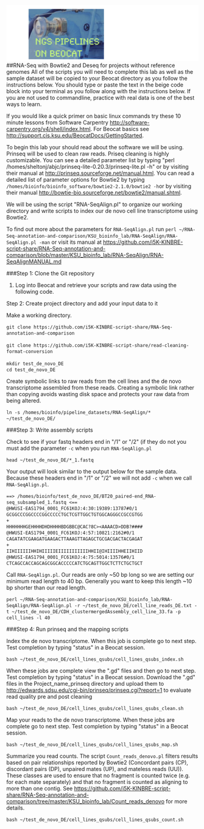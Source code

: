 ![alttext](https://raw.githubusercontent.com/i5K-KINBRE-script-share/transcriptome-and-genome-assembly/master/images/ngs_pipelines_on_beocat.png)
##RNA-Seq with Bowtie2 and Deseq for projects without reference genomes
All of the scripts you will need to complete this lab as well as the sample dataset will be copied to your Beocat directory as you follow the instructions below. You should type or paste the text in the beige code block into your terminal as you follow along with the instructions below. If you are not used to commandline, practice with real data is one of the best ways to learn.

If you would like a quick primer on basic linux commands try these 10 minute lessons from Software Carpentry http://software-carpentry.org/v4/shell/index.html. For Beocat basics see http://support.cis.ksu.edu/BeocatDocs/GettingStarted.

To begin this lab your should read about the software we will be using. Prinseq will be used to clean raw reads. Priseq cleaning is highly customizable. You can see a detailed parameter list by typing "perl /homes/sheltonj/abjc/prinseq-lite-0.20.3/prinseq-lite.pl -h" or by visiting their manual at http://prinseq.sourceforge.net/manual.html. You can read a detailed list of parameter options for Bowtie2 by typing `/homes/bioinfo/bioinfo_software/bowtie2-2.1.0/bowtie2 -h`or by visiting their manual http://bowtie-bio.sourceforge.net/bowtie2/manual.shtml.

We will be using the script "RNA-SeqAlign.pl" to organize our working directory and write scripts to index our de novo cell line transcriptome using Bowtie2.

To find out more about the parameters for `RNA-SeqAlign.pl` run `perl ~/RNA-Seq-annotation-and-comparison/KSU_bioinfo_lab/RNA-SeqAlign/RNA-SeqAlign.pl -man` or visit its manual at https://github.com/i5K-KINBRE-script-share/RNA-Seq-annotation-and-comparison/blob/master/KSU_bioinfo_lab/RNA-SeqAlign/RNA-SeqAlignMANUAL.md

###Step 1: Clone the Git repository

1) Log into Beocat and retrieve your scripts and raw data using the following code.

Step 2: Create project directory and add your input data to it

Make a working directory.

    git clone https://github.com/i5K-KINBRE-script-share/RNA-Seq-annotation-and-comparison

    git clone https://github.com/i5K-KINBRE-script-share/read-cleaning-format-conversion

    mkdir test_de_novo_DE
    cd test_de_novo_DE

Create symbolic links to raw reads from the cell lines and the de novo transcriptome assembled from these reads. Creating a symbolic link rather than copying avoids wasting disk space and protects your raw data from being altered.

    ln -s /homes/bioinfo/pipeline_datasets/RNA-SeqAlign/* ~/test_de_novo_DE/
 
###Step 3: Write assembly scripts

Check to see if your fastq headers end in "/1" or "/2" (if they do not you must add the parameter `-c` when you run `RNA-SeqAlign.pl`

    head ~/test_de_novo_DE/*_1.fastq
    
Your output will look similar to the output below for the sample data. Because these headers end in "/1" or "/2" we will not add `-c` when we call `RNA-SeqAlign.pl`.

    ==> /homes/bioinfo/test_de_novo_DE/BT20_paired-end_RNA-seq_subsampled_1.fastq <==
    @HWUSI-EAS1794_0001_FC61KOJ:4:30:19389:13787#0/1
    GCGGCCCGGCCCCGGCCCCCTGCTCGTTGGCTGTGGCAGGGCCGCCGTGG
    +
    HHHHHHHGEHHHHDHDHHHHBDGBBC@CAC?8C><AAAACD>DDB?####
    @HWUSI-EAS1794_0001_FC61KOJ:4:57:10821:2162#0/1
    CAGATATCGAAGATGAAGACTTAAAGTTAGAGCTGCGACGACTACGAGAT
    +
    IIHIIIIIIHHIHIIIIIEIIIIIIIIIIIHHII@IHIIIIHHEIIHIID
    @HWUSI-EAS1794_0001_FC61KOJ:4:75:5014:13576#0/1
    CTCAGCCACCAGCAGCGGCACCCCCATCTGCAGTTGGCTCTTCTGCTGCT

Call `RNA-SeqAlign.pl`. Our reads are only ~50 bp long so we are setting our minimum read length to 40 bp. Generally you want to keep this length ~10 bp shorter than our read length.

    perl ~/RNA-Seq-annotation-and-comparison/KSU_bioinfo_lab/RNA-SeqAlign/RNA-SeqAlign.pl -r ~/test_de_novo_DE/cell_line_reads_DE.txt -t ~/test_de_novo_DE/CDH_clustermergedAssembly_cell_line_33.fa -p cell_lines -l 40

###Step 4: Run prinseq and the mapping scripts

Index the de novo transcriptome. When this job is complete go to next step. Test completion by typing "status" in a Beocat session.

    bash ~/test_de_novo_DE/cell_lines_qsubs/cell_lines_qsubs_index.sh

When these jobs are complete view the ".gd" files and then go to next step. Test completion by typing "status" in a Beocat session. Download the ".gd" files in the Project_name_prinseq directory and upload them to http://edwards.sdsu.edu/cgi-bin/prinseq/prinseq.cgi?report=1 to evaluate read quality pre and post cleaning

    bash ~/test_de_novo_DE/cell_lines_qsubs/cell_lines_qsubs_clean.sh

Map your reads to the de novo transcriptome. When these jobs are complete go to next step. Test completion by typing "status" in a Beocat session.

    bash ~/test_de_novo_DE/cell_lines_qsubs/cell_lines_qsubs_map.sh

Summarize you read counts. The script `Count_reads_denovo.pl` filters results based on pair relationships reported by Bowtie2 (Concordant pairs (CP), discordant pairs (DP), unpaired mates (UP), and mateless reads (UU)). These classes are used to ensure that no fragment is counted twice (e.g. for each mate separately) and that no fragment is counted as aligning to more than one contig. See https://github.com/i5K-KINBRE-script-share/RNA-Seq-annotation-and-comparison/tree/master/KSU_bioinfo_lab/Count_reads_denovo for more details.

    bash ~/test_de_novo_DE/cell_lines_qsubs/cell_lines_qsubs_count.sh
